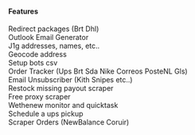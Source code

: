 #### Features

Redirect packages (Brt Dhl)\
Outlook Email Generator\
J1g addresses, names, etc..\
Geocode address\
Setup bots csv\
Order Tracker (Ups Brt Sda Nike Correos PosteNL Gls)\
Email Unsubscriber (Kith Snipes etc..)\
Restock missing payout scraper\
Free proxy scraper\
Wethenew monitor and quicktask\
Schedule a ups pickup\
Scraper Orders (NewBalance Coruir)